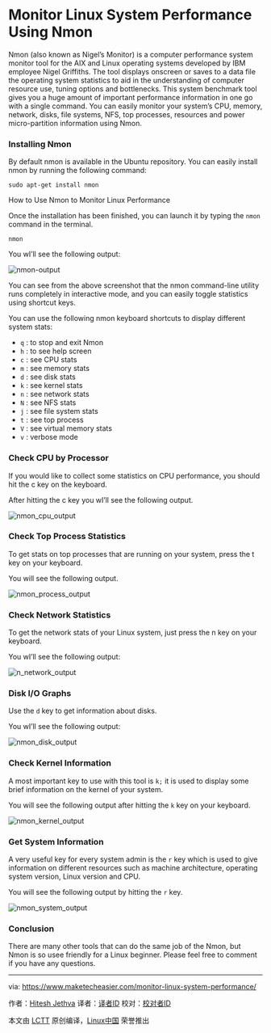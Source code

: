 Monitor Linux System Performance Using Nmon
================================================================================
Nmon (also known as Nigel’s Monitor) is a computer performance system monitor tool for the AIX and Linux operating systems developed by IBM employee Nigel Griffiths. The tool displays onscreen or saves to a data file the operating system statistics to aid in the understanding of computer resource use, tuning options and bottlenecks. This system benchmark tool gives you a huge amount of important performance information in one go with a single command. You can easily monitor your system’s CPU, memory, network, disks, file systems, NFS, top processes, resources and power micro-partition information using Nmon.

### Installing Nmon ###

By default nmon is available in the Ubuntu repository. You can easily install nmon by running the following command:

    sudo apt-get install nmon

How to Use Nmon to Monitor Linux Performance

Once the installation has been finished, you can launch it by typing the `nmon` command in the terminal.

    nmon

You wI’ll see the following output:

![nmon-output](https://www.maketecheasier.com/assets/uploads/2015/12/nmon-output.png)

You can see from the above screenshot that the nmon command-line utility runs completely in interactive mode, and you can easily toggle statistics using shortcut keys.

You can use the following nmon keyboard shortcuts to display different system stats:

- `q` : to stop and exit Nmon
- `h` : to see help screen
- `c` : see CPU stats
- `m` : see memory stats
- `d` : see disk stats
- `k` : see kernel stats
- `n` : see network stats
- `N` : see NFS stats
- `j` : see file system stats
- `t` : see top process
- `V` : see virtual memory stats
- `v` : verbose mode

### Check CPU by Processor ###

If you would like to collect some statistics on CPU performance, you should hit the c key on the keyboard.

After hitting the c key you wI’ll see the following output.

![nmon_cpu_output](https://www.maketecheasier.com/assets/uploads/2015/12/nmon_cpu_output.png)

### Check Top Process Statistics ###

To get stats on top processes that are running on your system, press the t key on your keyboard.

You will see the following output.

![nmon_process_output](https://www.maketecheasier.com/assets/uploads/2015/12/nmon_process_output.jpg)

### Check Network Statistics ###

To get the network stats of your Linux system, just press the n key on your keyboard.

You wI’ll see the following output:

![n_network_output](https://www.maketecheasier.com/assets/uploads/2015/12/nmon_network_output.png)

### Disk I/O Graphs ###

Use the `d` key to get information about disks.

You wI’ll see the following output:

![nmon_disk_output](https://www.maketecheasier.com/assets/uploads/2015/12/nmon_disk_output.png)

### Check Kernel Information ###

A most important key to use with this tool is `k;` it is used to display some brief information on the kernel of your system.

You will see the following output after hitting the `k` key on your keyboard.

![nmon_kernel_output](https://www.maketecheasier.com/assets/uploads/2015/12/nmon_kernel_output.png)

### Get System Information ###

A very useful key for every system admin is the `r` key which is used to give information on different resources such as machine architecture, operating system version, Linux version and CPU.

You will see the following output by hitting the `r` key.

![nmon_system_output](https://www.maketecheasier.com/assets/uploads/2015/12/nmon_system_output.png)

### Conclusion ###

There are many other tools that can do the same job of the Nmon, but Nmon is so usee friendly for a Linux beginner. Please feel free to comment if you have any questions.

--------------------------------------------------------------------------------

via: https://www.maketecheasier.com/monitor-linux-system-performance/

作者：[Hitesh Jethva][a]
译者：[译者ID](https://github.com/译者ID)
校对：[校对者ID](https://github.com/校对者ID)

本文由 [LCTT](https://github.com/LCTT/TranslateProject) 原创编译，[Linux中国](https://linux.cn/) 荣誉推出

[a]:https://www.maketecheasier.com/author/hiteshjethva/
